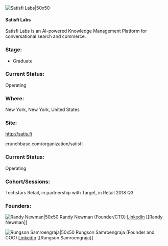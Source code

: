 

![Satisfi Labs|50x50](https://apimg.techstars.com/connect/images/image_files/5b196df434a60d0131000037/original/Satisfi-Logo-600x600.png)

#### Satisfi Labs
Satisfi Labs is an AI-powered Knowledge Management Platform for conversational search and commerce.

### Stage: 
 - Graduate 

### Current Status: 
Operating

### Where:
New York, New York, United States

### Site:
http://satis.fi



crunchbase.com/organization/satisfi

### Current Status: 
Operating

### Cohort/Sessions: 
Techstars Retail, in partnership with Target, in Retail 2018 Q3

### Founders: 

![Randy Newman|50x50](https://apimg.techstars.com/connect/images/image_files/5b196ffc34a60d0131000039/original/Randy4.jpg) Randy Newman (Founder/CTO) [LinkedIn](https://linkedin.com/in/randall-newman-840a943) [[Randy Newman]]

![Rungson Samroengraja|50x50](https://apimg.techstars.com/connect/images/image_files/5b58ef52c1a4b82a4d000041/original/5big.jpg) Rungson Samroengraja (Founder and COO) [LinkedIn](https://linkedin.com/in/rungson) [[Rungson Samroengraja]]


